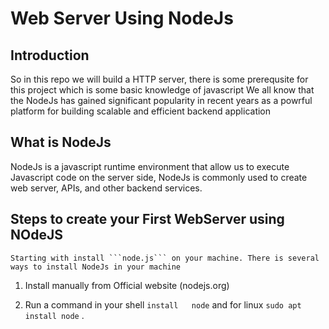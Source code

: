 # Web Server Using NodeJs
## Introduction
   So in this repo we will build a HTTP server, there is some prerequsite for this project which is some basic knowledge of javascript
   We all know that the NodeJs has gained significant popularity in recent years as a powrful platform for building scalable and efficient backend application

## What is NodeJs
   NodeJs is a javascript runtime environment that allow us to execute Javascript code on the server side, NodeJs is commonly used to create web server, APIs, and other backend services.

## Steps to create your First WebServer using NOdeJS
    Starting with install ```node.js``` on your machine. There is several ways to install NodeJs in your machine 
1.  Install manually from Official website  (nodejs.org)

2.  Run a command in your shell ```install   node``` and for linux ```sudo apt install node``` .



